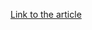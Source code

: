 [Link to the article](https://securityintelligence.com/ibm-x-force-delves-into-exobots-leaked-source-code/)
